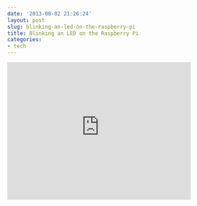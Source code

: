 ```yaml
---
date: '2013-08-02 21:26:24'
layout: post
slug: blinking-an-led-on-the-raspberry-pi
title: Blinking an LED on the Raspberry Pi
categories:
- tech
---
```


<iframe width="420" height="315" src="http://www.youtube.com/embed/v4TDU3WMgs4" frameborder="0" allowfullscreen></iframe>

